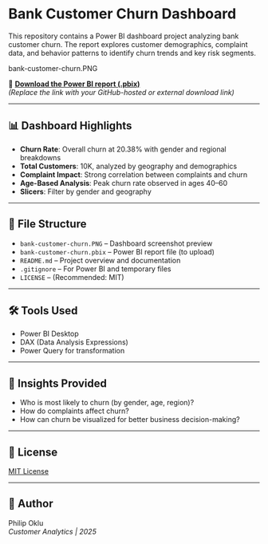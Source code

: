# Bank Customer Churn Dashboard

This repository contains a Power BI dashboard project analyzing bank customer churn. The report explores customer demographics, complaint data, and behavior patterns to identify churn trends and key risk segments.

bank-customer-churn.PNG

🔗 **[Download the Power BI report (.pbix)](LINK_TO_PBIX_FILE)**  
_(Replace the link with your GitHub-hosted or external download link)_

---

## 📊 Dashboard Highlights

- **Churn Rate**: Overall churn at 20.38% with gender and regional breakdowns
- **Total Customers**: 10K, analyzed by geography and demographics
- **Complaint Impact**: Strong correlation between complaints and churn
- **Age-Based Analysis**: Peak churn rate observed in ages 40–60
- **Slicers**: Filter by gender and geography

---

## 📁 File Structure

- `bank-customer-churn.PNG` – Dashboard screenshot preview
- `bank-customer-churn.pbix` – Power BI report file (to upload)
- `README.md` – Project overview and documentation
- `.gitignore` – For Power BI and temporary files
- `LICENSE` – (Recommended: MIT)

---

## 🛠 Tools Used

- Power BI Desktop
- DAX (Data Analysis Expressions)
- Power Query for transformation

---

## 📌 Insights Provided

- Who is most likely to churn (by gender, age, region)?
- How do complaints affect churn?
- How can churn be visualized for better business decision-making?

---

## 📝 License

[MIT License](LICENSE)

---

## 👤 Author

Philip Oklu  
*Customer Analytics | 2025*


